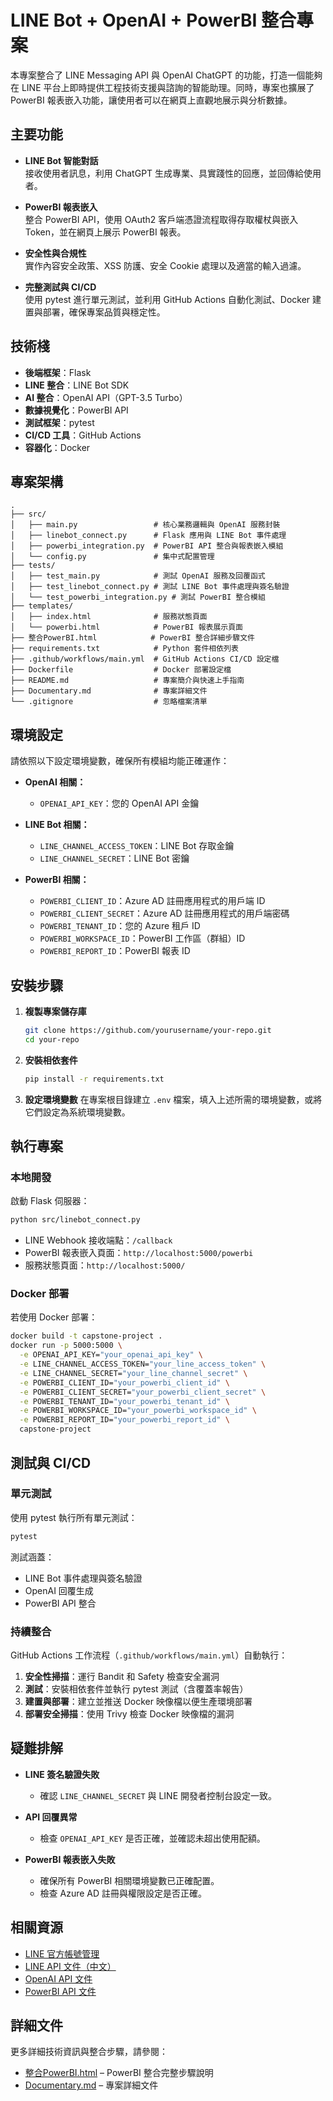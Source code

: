 # LINE Bot + OpenAI + PowerBI 整合專案

本專案整合了 LINE Messaging API 與 OpenAI ChatGPT 的功能，打造一個能夠在 LINE 平台上即時提供工程技術支援與諮詢的智能助理。同時，專案也擴展了 PowerBI 報表嵌入功能，讓使用者可以在網頁上直觀地展示與分析數據。

## 主要功能

- **LINE Bot 智能對話**  
  接收使用者訊息，利用 ChatGPT 生成專業、具實踐性的回應，並回傳給使用者。

- **PowerBI 報表嵌入**  
  整合 PowerBI API，使用 OAuth2 客戶端憑證流程取得存取權杖與嵌入 Token，並在網頁上展示 PowerBI 報表。

- **安全性與合規性**  
  實作內容安全政策、XSS 防護、安全 Cookie 處理以及適當的輸入過濾。

- **完整測試與 CI/CD**  
  使用 pytest 進行單元測試，並利用 GitHub Actions 自動化測試、Docker 建置與部署，確保專案品質與穩定性。

## 技術棧

- **後端框架**：Flask
- **LINE 整合**：LINE Bot SDK
- **AI 整合**：OpenAI API（GPT-3.5 Turbo）
- **數據視覺化**：PowerBI API
- **測試框架**：pytest
- **CI/CD 工具**：GitHub Actions
- **容器化**：Docker

## 專案架構

```
.
├── src/
│   ├── main.py                 # 核心業務邏輯與 OpenAI 服務封裝
│   ├── linebot_connect.py      # Flask 應用與 LINE Bot 事件處理
│   ├── powerbi_integration.py  # PowerBI API 整合與報表嵌入模組
│   └── config.py               # 集中式配置管理
├── tests/
│   ├── test_main.py            # 測試 OpenAI 服務及回覆函式
│   ├── test_linebot_connect.py # 測試 LINE Bot 事件處理與簽名驗證
│   └── test_powerbi_integration.py # 測試 PowerBI 整合模組
├── templates/
│   ├── index.html              # 服務狀態頁面
│   └── powerbi.html            # PowerBI 報表展示頁面
├── 整合PowerBI.html            # PowerBI 整合詳細步驟文件
├── requirements.txt            # Python 套件相依列表
├── .github/workflows/main.yml  # GitHub Actions CI/CD 設定檔
├── Dockerfile                  # Docker 部署設定檔
├── README.md                   # 專案簡介與快速上手指南
├── Documentary.md              # 專案詳細文件
└── .gitignore                  # 忽略檔案清單
```

## 環境設定

請依照以下設定環境變數，確保所有模組均能正確運作：

- **OpenAI 相關：**
  - `OPENAI_API_KEY`：您的 OpenAI API 金鑰

- **LINE Bot 相關：**
  - `LINE_CHANNEL_ACCESS_TOKEN`：LINE Bot 存取金鑰
  - `LINE_CHANNEL_SECRET`：LINE Bot 密鑰

- **PowerBI 相關：**
  - `POWERBI_CLIENT_ID`：Azure AD 註冊應用程式的用戶端 ID
  - `POWERBI_CLIENT_SECRET`：Azure AD 註冊應用程式的用戶端密碼
  - `POWERBI_TENANT_ID`：您的 Azure 租戶 ID
  - `POWERBI_WORKSPACE_ID`：PowerBI 工作區（群組）ID
  - `POWERBI_REPORT_ID`：PowerBI 報表 ID

## 安裝步驟

1. **複製專案儲存庫**
   ```bash
   git clone https://github.com/yourusername/your-repo.git
   cd your-repo
   ```

2. **安裝相依套件**
   ```bash
   pip install -r requirements.txt
   ```

3. **設定環境變數**
   在專案根目錄建立 `.env` 檔案，填入上述所需的環境變數，或將它們設定為系統環境變數。

## 執行專案

### 本地開發
啟動 Flask 伺服器：
```bash
python src/linebot_connect.py
```
- LINE Webhook 接收端點：`/callback`
- PowerBI 報表嵌入頁面：`http://localhost:5000/powerbi`
- 服務狀態頁面：`http://localhost:5000/`

### Docker 部署
若使用 Docker 部署：
```bash
docker build -t capstone-project .
docker run -p 5000:5000 \
  -e OPENAI_API_KEY="your_openai_api_key" \
  -e LINE_CHANNEL_ACCESS_TOKEN="your_line_access_token" \
  -e LINE_CHANNEL_SECRET="your_line_channel_secret" \
  -e POWERBI_CLIENT_ID="your_powerbi_client_id" \
  -e POWERBI_CLIENT_SECRET="your_powerbi_client_secret" \
  -e POWERBI_TENANT_ID="your_powerbi_tenant_id" \
  -e POWERBI_WORKSPACE_ID="your_powerbi_workspace_id" \
  -e POWERBI_REPORT_ID="your_powerbi_report_id" \
  capstone-project
```

## 測試與 CI/CD

### 單元測試
使用 pytest 執行所有單元測試：
```bash
pytest
```

測試涵蓋：
- LINE Bot 事件處理與簽名驗證
- OpenAI 回覆生成
- PowerBI API 整合

### 持續整合
GitHub Actions 工作流程（`.github/workflows/main.yml`）自動執行：
1. **安全性掃描**：運行 Bandit 和 Safety 檢查安全漏洞
2. **測試**：安裝相依套件並執行 pytest 測試（含覆蓋率報告）
3. **建置與部署**：建立並推送 Docker 映像檔以便生產環境部署
4. **部署安全掃描**：使用 Trivy 檢查 Docker 映像檔的漏洞

## 疑難排解

- **LINE 簽名驗證失敗**
  - 確認 `LINE_CHANNEL_SECRET` 與 LINE 開發者控制台設定一致。

- **API 回覆異常**
  - 檢查 `OPENAI_API_KEY` 是否正確，並確認未超出使用配額。

- **PowerBI 報表嵌入失敗**
  - 確保所有 PowerBI 相關環境變數已正確配置。
  - 檢查 Azure AD 註冊與權限設定是否正確。

## 相關資源

- [LINE 官方帳號管理](https://manager.line.biz/)
- [LINE API 文件（中文）](https://developers.line.biz/zh-hant/)
- [OpenAI API 文件](https://platform.openai.com/docs/)
- [PowerBI API 文件](https://docs.microsoft.com/zh-tw/power-bi/developer/)

## 詳細文件

更多詳細技術資訊與整合步驟，請參閱：
- [整合PowerBI.html](整合PowerBI.html) – PowerBI 整合完整步驟說明
- [Documentary.md](Documentary.md) – 專案詳細文件
